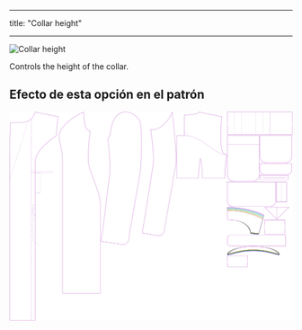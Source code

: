 - - -
title: "Collar height"
- - -

![Collar height](collarheight.svg)

Controls the height of the collar.

## Efecto de esta opción en el patrón

![This image shows the effect of this option by superimposing several variants that have a different value for this option](carlita_collarheight_sample.svg "Effect of this option on the pattern")
